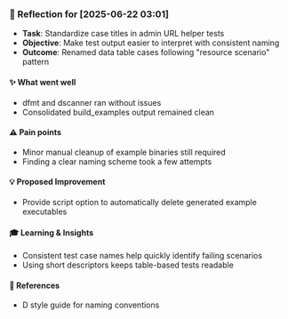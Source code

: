 ### :book: Reflection for [2025-06-22 03:01]
- **Task**: Standardize case titles in admin URL helper tests
- **Objective**: Make test output easier to interpret with consistent naming
- **Outcome**: Renamed data table cases following "resource scenario" pattern

#### :sparkles: What went well
- dfmt and dscanner ran without issues
- Consolidated build_examples output remained clean

#### :warning: Pain points
- Minor manual cleanup of example binaries still required
- Finding a clear naming scheme took a few attempts

#### :bulb: Proposed Improvement
- Provide script option to automatically delete generated example executables

#### :mortar_board: Learning & Insights
- Consistent test case names help quickly identify failing scenarios
- Using short descriptors keeps table-based tests readable

#### :link: References
- D style guide for naming conventions
